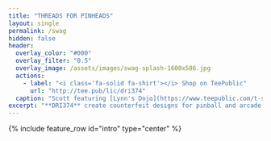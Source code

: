 ```yaml
---
title: "THREADS FOR PINHEADS"
layout: single
permalink: /swag
hidden: false
header:
  overlay_color: "#000"
  overlay_filter: "0.5"
  overlay_image: /assets/images/swag-splash-1600x586.jpg
  actions:
    - label: "<i class='fa-solid fa-shirt'></i> Shop on TeePublic"
      url: "http://tee.pub/lic/dri374"
  caption: "Scott featuring [Lynn's Dojo](https://www.teepublic.com/t-shirt/47410848-lynns-dojo?store_id=2270248)."
excerpt: "**DRI374** create counterfeit designs for pinball and arcade enthusiasts. Worn by **players and industry professionals** alike. Not open for commissions."
---
```


{% include feature_row id="intro" type="center" %}
